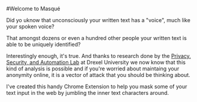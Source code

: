 #Welcome to Masqué

Did yo uknow that unconsciously your written text has a "voice", much like your spoken voice?

That amongst dozens or even a hundred other people your written text is able to be uniquely identified?

Interestingly enough, it's true. And thanks to research done by the [Privacy, Security, and Automation Lab](https://psal.cs.drexel.edu/index.php/Main_Page) at Drexel University we now know that this kind of analysis is possible and if you're worried about maintaing your anonymity online, it is a vector of attack that you should be thinking about.

I've created this handy Chrome Extension to help you mask some of your text input in the web by jumbling the inner text characters around.



